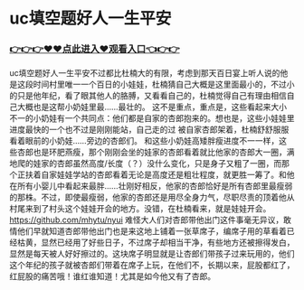 # uc填空题好人一生平安
### <a href="https://github.com/mhytu/btyu/issues/1">👉👉👉♥♥点此进入♥观看入口👈👉👉</a>
uc填空题好人一生平安不过都比杜楠大的有限，考虑到那天百日宴上听人说的他是这段时间村里唯一一个百日的小娃娃，杜楠猜自己大概是这里面最小的，不过小的只是他年纪，看了眼其他人的胳膊，又看看自己的，杜楠觉得自己有理由相信自己大概也是这帮小奶娃里最……最壮的。
这不是重点，重点是，这些看起来大小不一的小奶娃有一个共同点：他们都是自家的杏郎抱来的。想也是，这些小娃娃里进度最快的一个也不过是刚刚能站，自己走的过 被自家杏郎架着，杜楠舒舒服服看着眼前的小奶娃……旁边的杏郎们。 和这些小奶娃高矮胖瘦进度不一一样，这些杏郎也是环肥燕瘦，那个刚刚会坐的娃家的杏郎看着就比他家的杏郎大一圈，满地爬的娃家的杏郎虽然高度/长度（？）没什么变化，只是身子又粗了一圈，而那个正扶着自家娃娃学站的杏郎看着无论是高度还是粗壮程度，就更胜一筹了。和他在所有小婴儿中看起来最胖……壮刚好相反，他家的杏郎恰好是所有杏郎里最瘦弱的那株。不过，即使最瘦弱，他家的杏郎还是用尽全身力气，尽职尽责的顶着他从村尾来到了村头这个娃娃开会的地方。没错，在杜楠看来，就是娃娃开会。https://github.com/mhytu/nyui
难怪大人们对杏郎带他出门这件事毫无异议，敢情他们早就知道杏郎带他出门也是来这地上铺着一张草席子，编席子用的草看着已经枯黄，显然已经用了好些日子，不过席子却相当干净，有些地方还被擦得发白，显然是每天被人好好擦过的。这块席子明显就是让杏郎们带孩子过来玩用的，他们这个年纪的孩子就被杏郎们带着在席子上玩，在他们不，长期以来，屁股都红了，红屁股的痛苦哦！谁红谁知道！尤其是如今他又有了杏郎。
